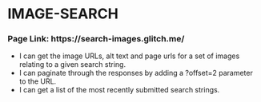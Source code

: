 # IMAGE-SEARCH
<h3>Page Link: https://search-images.glitch.me/</h3>
<ul>
  <li> I can get the image URLs, alt text and page urls for a set of images relating to a given search string.</li>
  <li> I can paginate through the responses by adding a ?offset=2 parameter to the URL.</li>
  <li> I can get a list of the most recently submitted search strings.</li>
</ul>
